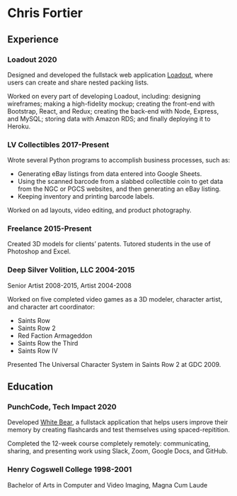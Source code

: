 # Chris Fortier

## Experience

### Loadout 2020

Designed and developed the fullstack web application [Loadout](https://loadoutapp.herokuapp.com/), where users can create and share nested packing lists.

Worked on every part of developing Loadout, including: designing wireframes; making a high-fidelity mockup; creating the front-end with Bootstrap, React, and Redux; creating the back-end with Node, Express, and MySQL; storing data with Amazon RDS; and finally deploying it to Heroku.

### LV Collectibles 2017-Present

Wrote several Python programs to accomplish business processes, such as:
- Generating eBay listings from data entered into Google Sheets.
- Using the scanned barcode from a slabbed collectible coin to get data from the NGC or PGCS websites, and then generating an eBay listing.
- Keeping inventory and printing barcode labels.

Worked on ad layouts, video editing, and product photography.

### Freelance 2015-Present

Created 3D models for clients’ patents.
Tutored students in the use of Photoshop and Excel.

### Deep Silver Volition, LLC 2004-2015

Senior Artist 2008-2015, Artist 2004-2008

Worked on five completed video games as a 3D modeler, character artist, and character art coordinator:
- Saints Row
- Saints Row 2
- Red Faction Armageddon
- Saints Row the Third
- Saints Row IV

Presented The Universal Character System in Saints Row 2 at GDC 2009.

## Education

### PunchCode, Tech Impact 2020

Developed [White Bear](https://oursblanc.herokuapp.com/), a fullstack application that helps users improve their memory by creating flashcards and test themselves using spaced-repitition.

Completed the 12-week course completely remotely: communicating, sharing, and presenting work using Slack, Zoom, Google Docs, and GitHub.

### Henry Cogswell College 1998-2001
Bachelor of Arts in Computer and Video Imaging, Magna Cum Laude

